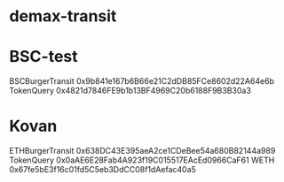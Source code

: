 # demax-transit


# BSC-test
BSCBurgerTransit 0x9b841e167b6B66e21C2dDB85FCe8602d22A64e6b
TokenQuery 0x4821d7846FE9b1b13BF4969C20b6188F9B3B30a3

# Kovan
ETHBurgerTransit 0x638DC43E395aeA2ce1CDeBee54a680B82144a989
TokenQuery 0x0aAE6E28Fab4A923f19C015517EAcEd0966CaF61
WETH 0x67fe5bE3f16c01fd5C5eb3DdCC08f1dAefac40a5
